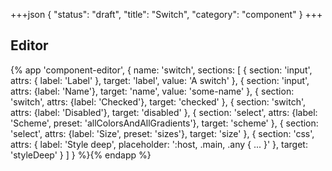 +++json
{
  "status": "draft",
  "title": "Switch",
  "category": "component"
}
+++

## Editor

{%
  app 'component-editor', {
    name: 'switch',
    sections: [
      {
        section: 'input',
        attrs: {
          label: 'Label'
        },
        target: 'label',
        value: 'A switch'
      },
      {
        section: 'input',
        attrs: {label: 'Name'},
        target: 'name',
        value: 'some-name'
      },
      {
        section: 'switch',
        attrs: {label: 'Checked'},
        target: 'checked'
      },
      {
        section: 'switch',
        attrs: {label: 'Disabled'},
        target: 'disabled'
      },
      {
        section: 'select',
        attrs: {label: 'Scheme', preset: 'allColorsAndAllGradients'},
        target: 'scheme'
      },
      {
        section: 'select',
        attrs: {label: 'Size', preset: 'sizes'},
        target: 'size'
      },
      {
        section: 'css',
        attrs: {
          label: 'Style deep',
          placeholder: ':host, .main, .any { ... }'
        },
        target: 'styleDeep'
      }
    ]
  }
%}{% endapp %}
